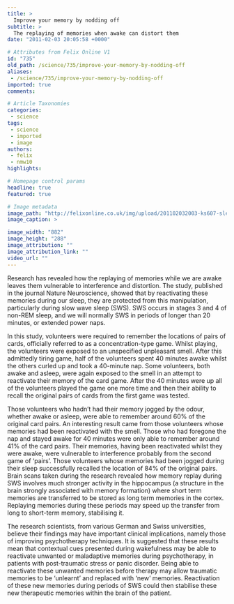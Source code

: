 ```yaml
---
title: >
  Improve your memory by nodding off
subtitle: >
  The replaying of memories when awake can distort them
date: "2011-02-03 20:05:58 +0000"

# Attributes from Felix Online V1
id: "735"
old_path: /science/735/improve-your-memory-by-nodding-off
aliases:
 - /science/735/improve-your-memory-by-nodding-off
imported: true
comments:

# Article Taxonomies
categories:
 - science
tags:
 - science
 - imported
 - image
authors:
 - felix
 - nmw10
highlights:

# Homepage control params
headline: true
featured: true

# Image metadata
image_path: "http://felixonline.co.uk/img/upload/201102032003-ks607-sleeping.jpg"
image_caption: >

image_width: "882"
image_height: "288"
image_attribution: ""
image_attribution_link: ""
video_url: ""
---
```


Research has revealed how the replaying of memories while we are awake leaves them vulnerable to interference and distortion. The study, published in the journal Nature Neuroscience, showed that by reactivating these memories during our sleep, they are protected from this manipulation, particularly during slow wave sleep (SWS). SWS occurs in stages 3 and 4 of non-REM sleep, and we will normally SWS in periods of longer than 20 minutes, or extended power naps.

In this study, volunteers were required to remember the locations of pairs of cards, officially referred to as a concentration-type game. Whilst playing, the volunteers were exposed to an unspecified unpleasant smell. After this admittedly tiring game, half of the volunteers spent 40 minutes awake whilst the others curled up and took a 40-minute nap. Some volunteers, both awake and asleep, were again exposed to the smell in an attempt to reactivate their memory of the card game. After the 40 minutes were up all of the volunteers played the game one more time and then their ability to recall the original pairs of cards from the first game was tested.

Those volunteers who hadn’t had their memory jogged by the odour, whether awake or asleep, were able to remember around 60% of the original card pairs. An interesting result came from those volunteers whose memories had been reactivated with the smell. Those who had foregone the nap and stayed awake for 40 minutes were only able to remember around 41% of the card pairs. Their memories, having been reactivated whilst they were awake, were vulnerable to interference probably from the second game of ‘pairs’. Those volunteers whose memories had been jogged during their sleep successfully recalled the location of 84% of the original pairs. Brain scans taken during the research revealed how memory replay during SWS involves much stronger activity in the hippocampus (a structure in the brain strongly associated with memory formation) where short term memories are transferred to be stored as long term memories in the cortex. Replaying memories during these periods may speed up the transfer from long to short-term memory, stabilising it.

The research scientists, from various German and Swiss universities, believe their findings may have important clinical implications, namely those of improving psychotherapy techniques. It is suggested that these results mean that contextual cues presented during wakefulness may be able to reactivate unwanted or maladaptive memories during psychotherapy, in patients with post-traumatic stress or panic disorder. Being able to reactivate these unwanted memories before therapy may allow traumatic memories to be ‘unlearnt’ and replaced with ‘new’ memories. Reactivation of these new memories during periods of SWS could then stabilise these new therapeutic memories within the brain of the patient.
